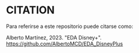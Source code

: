 # CITATION

Para referirse a este repositorio puede citarse como:

Alberto Martínez, 2023. "EDA Disney+". https://github.com/AlbertoMCD/EDA_DisneyPlus

